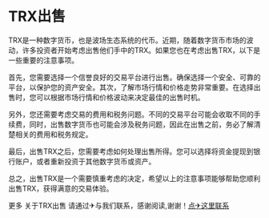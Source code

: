 # TRX出售

TRX是一种数字货币，也是波场生态系统的代币。近期，随着数字货币市场的波动，许多投资者开始考虑出售他们手中的TRX。如果您也在考虑出售TRX，以下是一些重要的注意事项。

首先，您需要选择一个信誉良好的交易平台进行出售。确保选择一个安全、可靠的平台，以保护您的资产安全。其次，了解市场行情和价格走势非常重要。在选择出售时，您可以根据市场行情和价格波动来决定最佳的出售时机。

另外，您还需要考虑交易的费用和税务问题。不同的交易平台可能会收取不同的手续费，同时，出售数字货币也可能会涉及税务问题，因此在出售之前，务必了解清楚相关的费用和税务规定。

最后，出售TRX之后，您需要考虑如何处理出售所得。您可以选择将资金提现到银行账户，或者重新投资于其他数字货币或资产。

总之，出售TRX是一个需要慎重考虑的决定，希望以上的注意事项能够帮助您顺利出售TRX，获得满意的交易体验。

更多 关于TRX出售 请通过✈与我们联系，感谢阅读,谢谢！[点✈这里联系](https://www.trx.tw)